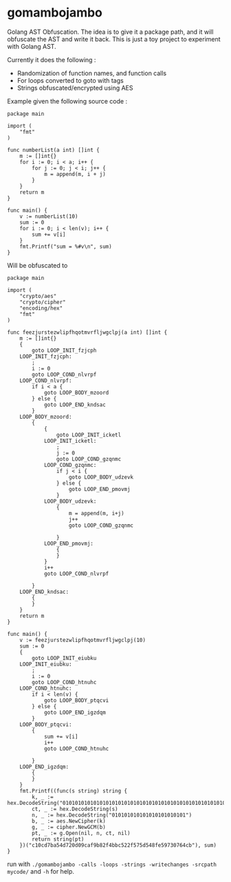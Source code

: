 # gomambojambo

Golang AST Obfuscation. The idea is to give it a package path, and it will
obfuscate the AST and write it back. This is just a toy project to experiment
with Golang AST.

Currently it does the following :

- Randomization of function names, and function calls
- For loops converted to goto with tags
- Strings obfuscated/encrypted using AES

Example given the following source code :

```
package main

import (
	"fmt"
)

func numberList(a int) []int {
	m := []int{}
	for i := 0; i < a; i++ {
		for j := 0; j < i; j++ {
			m = append(m, i + j)
		}
	}
	return m
}

func main() {
	v := numberList(10)
	sum := 0
	for i := 0; i < len(v); i++ {
		sum += v[i]
	}
	fmt.Printf("sum = %#v\n", sum)
}

```

Will be obfuscated to

```
package main

import (
	"crypto/aes"
	"crypto/cipher"
	"encoding/hex"
	"fmt"
)

func feezjurstezwlipfhqotmvrfljwgclpj(a int) []int {
	m := []int{}
	{
		goto LOOP_INIT_fzjcph
	LOOP_INIT_fzjcph:
		;
		i := 0
		goto LOOP_COND_nlvrpf
	LOOP_COND_nlvrpf:
		if i < a {
			goto LOOP_BODY_mzoord
		} else {
			goto LOOP_END_kndsac
		}
	LOOP_BODY_mzoord:
		{
			{
				goto LOOP_INIT_icketl
			LOOP_INIT_icketl:
				;
				j := 0
				goto LOOP_COND_gzqnmc
			LOOP_COND_gzqnmc:
				if j < i {
					goto LOOP_BODY_udzevk
				} else {
					goto LOOP_END_pmovmj
				}
			LOOP_BODY_udzevk:
				{
					m = append(m, i+j)
					j++
					goto LOOP_COND_gzqnmc

				}
			LOOP_END_pmovmj:
				{
				}
			}
			i++
			goto LOOP_COND_nlvrpf

		}
	LOOP_END_kndsac:
		{
		}
	}
	return m
}

func main() {
	v := feezjurstezwlipfhqotmvrfljwgclpj(10)
	sum := 0
	{
		goto LOOP_INIT_eiubku
	LOOP_INIT_eiubku:
		;
		i := 0
		goto LOOP_COND_htnuhc
	LOOP_COND_htnuhc:
		if i < len(v) {
			goto LOOP_BODY_ptqcvi
		} else {
			goto LOOP_END_igzdqm
		}
	LOOP_BODY_ptqcvi:
		{
			sum += v[i]
			i++
			goto LOOP_COND_htnuhc

		}
	LOOP_END_igzdqm:
		{
		}
	}
	fmt.Printf((func(s string) string {
		k, _ := hex.DecodeString("0101010101010101010101010101010101010101010101010101010101010101")
		ct, _ := hex.DecodeString(s)
		n, _ := hex.DecodeString("010101010101010101010101")
		b, _ := aes.NewCipher(k)
		g, _ := cipher.NewGCM(b)
		pt, _ := g.Open(nil, n, ct, nil)
		return string(pt)
	})("c10cd7ba54d720d09caf9b82f4bbc522f575d548fe59730764cb"), sum)
}
```

run with `./gomambojambo -calls -loops -strings -writechanges -srcpath mycode/` and `-h` for help.
